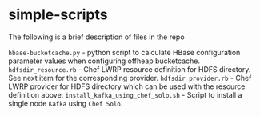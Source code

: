 # simple-scripts


The following is a brief description of files in the repo

``hbase-bucketcache.py`` - python script to calculate HBase configuration parameter values when configuring offheap bucketcache.
``hdfsdir_resource.rb`` - Chef LWRP resource definition for HDFS directory. See next item for the corresponding provider.
``hdfsdir_provider.rb`` - Chef LWRP provider for HDFS directory which can be used with the resource definition above.
``install_kafka_using_chef_solo.sh`` - Script to install a single node ``Kafka`` using ``Chef Solo``.
